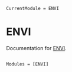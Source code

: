 ```@meta
CurrentModule = ENVI
```

# ENVI

Documentation for [ENVI](https://github.com/john-waczak/ENVI.jl).

```@index
```

```@autodocs
Modules = [ENVI]
```
